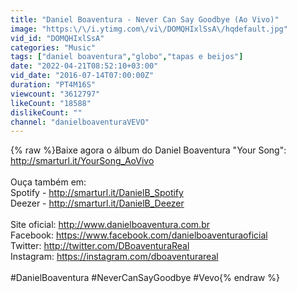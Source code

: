 ```yaml
---
title: "Daniel Boaventura - Never Can Say Goodbye (Ao Vivo)"
image: "https:\/\/i.ytimg.com\/vi\/DOMQHIxlSsA\/hqdefault.jpg"
vid_id: "DOMQHIxlSsA"
categories: "Music"
tags: ["daniel boaventura","globo","tapas e beijos"]
date: "2022-04-21T08:52:10+03:00"
vid_date: "2016-07-14T07:00:00Z"
duration: "PT4M16S"
viewcount: "3612797"
likeCount: "18588"
dislikeCount: ""
channel: "danielboaventuraVEVO"
---
```

{% raw %}Baixe agora o álbum do Daniel Boaventura &quot;Your Song&quot;: <a rel="nofollow" target="blank" href="http://smarturl.it/YourSong_AoVivo">http://smarturl.it/YourSong_AoVivo</a><br /><br />Ouça também em:<br />Spotify - <a rel="nofollow" target="blank" href="http://smarturl.it/DanielB_Spotify">http://smarturl.it/DanielB_Spotify</a><br />Deezer - <a rel="nofollow" target="blank" href="http://smarturl.it/DanielB_Deezer">http://smarturl.it/DanielB_Deezer</a><br /><br />Site oficial: <a rel="nofollow" target="blank" href="http://www.danielboaventura.com.br">http://www.danielboaventura.com.br</a><br />Facebook: <a rel="nofollow" target="blank" href="https://www.facebook.com/danielboaventuraoficial">https://www.facebook.com/danielboaventuraoficial</a><br />Twitter: <a rel="nofollow" target="blank" href="http://twitter.com/DBoaventuraReal">http://twitter.com/DBoaventuraReal</a><br />Instagram: <a rel="nofollow" target="blank" href="https://instagram.com/dboaventurareal">https://instagram.com/dboaventurareal</a><br /><br />#DanielBoaventura #NeverCanSayGoodbye #Vevo{% endraw %}
